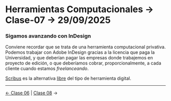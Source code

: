 # Herramientas Computacionales → Clase-07 → 29/09/2025

### Sigamos avanzando con InDesign

Conviene recordar que se trata de una herramienta computacional privativa. Podemos trabajar con Adobe InDesign gracias a la licencia que paga la Universidad, y que deberían pagar las empresas donde trabajemos en proyecto de edición, o que deberíamos cobrar, proporcionalmente, a cada cliente cuando estamos *freelanceando*.

[Scribus](https://es.wikipedia.org/wiki/Scribus) es la alternativa [libre](https://www.gnu.org/philosophy/free-sw.es.html) del tipo de herramienta digital.

- - - - - 

[← Clase 06](https://github.com/profesorfaco/herramientas/tree/main/clase-06) | [Clase 08](https://github.com/profesorfaco/herramientas/tree/main/clase-08) →
